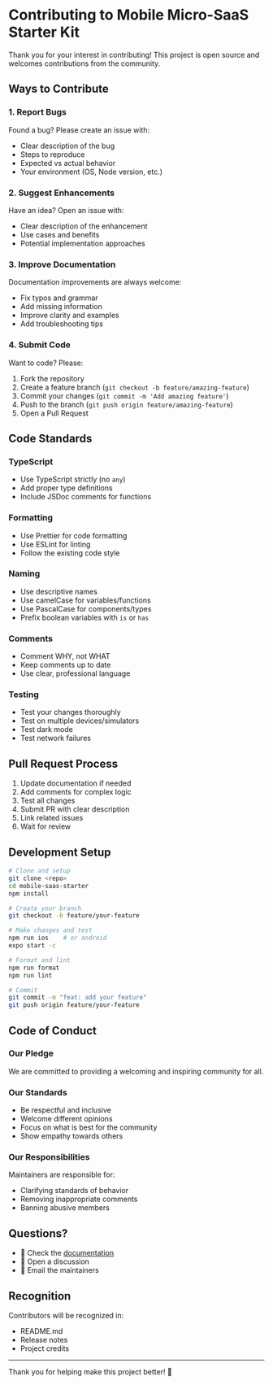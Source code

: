 # Contributing to Mobile Micro-SaaS Starter Kit

Thank you for your interest in contributing! This project is open source and welcomes contributions from the community.

## Ways to Contribute

### 1. Report Bugs
Found a bug? Please create an issue with:
- Clear description of the bug
- Steps to reproduce
- Expected vs actual behavior
- Your environment (OS, Node version, etc.)

### 2. Suggest Enhancements
Have an idea? Open an issue with:
- Clear description of the enhancement
- Use cases and benefits
- Potential implementation approaches

### 3. Improve Documentation
Documentation improvements are always welcome:
- Fix typos and grammar
- Add missing information
- Improve clarity and examples
- Add troubleshooting tips

### 4. Submit Code
Want to code? Please:

1. Fork the repository
2. Create a feature branch (`git checkout -b feature/amazing-feature`)
3. Commit your changes (`git commit -m 'Add amazing feature'`)
4. Push to the branch (`git push origin feature/amazing-feature`)
5. Open a Pull Request

## Code Standards

### TypeScript
- Use TypeScript strictly (no `any`)
- Add proper type definitions
- Include JSDoc comments for functions

### Formatting
- Use Prettier for code formatting
- Use ESLint for linting
- Follow the existing code style

### Naming
- Use descriptive names
- Use camelCase for variables/functions
- Use PascalCase for components/types
- Prefix boolean variables with `is` or `has`

### Comments
- Comment WHY, not WHAT
- Keep comments up to date
- Use clear, professional language

### Testing
- Test your changes thoroughly
- Test on multiple devices/simulators
- Test dark mode
- Test network failures

## Pull Request Process

1. Update documentation if needed
2. Add comments for complex logic
3. Test all changes
4. Submit PR with clear description
5. Link related issues
6. Wait for review

## Development Setup

```bash
# Clone and setup
git clone <repo>
cd mobile-saas-starter
npm install

# Create your branch
git checkout -b feature/your-feature

# Make changes and test
npm run ios    # or android
expo start -c

# Format and lint
npm run format
npm run lint

# Commit
git commit -m "feat: add your feature"
git push origin feature/your-feature
```

## Code of Conduct

### Our Pledge
We are committed to providing a welcoming and inspiring community for all.

### Our Standards
- Be respectful and inclusive
- Welcome different opinions
- Focus on what is best for the community
- Show empathy towards others

### Our Responsibilities
Maintainers are responsible for:
- Clarifying standards of behavior
- Removing inappropriate comments
- Banning abusive members

## Questions?

- 📖 Check the [documentation](./docs/)
- 💬 Open a discussion
- 📧 Email the maintainers

## Recognition

Contributors will be recognized in:
- README.md
- Release notes
- Project credits

---

Thank you for helping make this project better! 🎉

